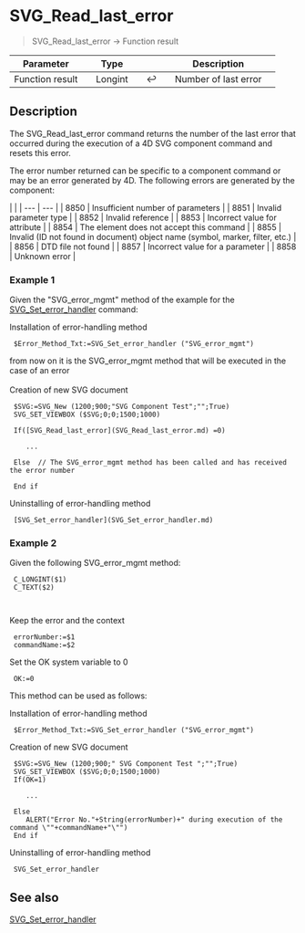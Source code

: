 <!-- Long Integer := SVG_Read_last_error-->
# SVG_Read_last_error

> SVG_Read_last_error -> Function result

| Parameter |     | Type |     |     |     | Description |     |
| --- | --- | --- | --- | --- | --- | --- | --- |
| Function result |     | Longint |     | ↩️ |     | Number of last error |     |

## Description

The SVG_Read_last_error command returns the number of the last error that occurred during the execution of a 4D SVG component command and resets this error.

The error number returned can be specific to a component command or may be an error generated by 4D. The following errors are generated by the component:

|     |
| --- | --- |
| 8850 | Insufficient number of parameters |
| 8851 | Invalid parameter type |
| 8852 | Invalid reference |
| 8853 | Incorrect value for attribute |
| 8854 | The element does not accept this command |
| 8855 | Invalid (ID not found in document) object name (symbol, marker, filter, etc.) |
| 8856 | DTD file not found |
| 8857 | Incorrect value for a parameter |
| 8858 | Unknown error |

### Example 1  

Given the "SVG_error_mgmt" method of the example for the [SVG_Set_error_handler](SVG_Set_error_handler.md)  command:


Installation of error-handling method  
```4d
 $Error_Method_Txt:=SVG_Set_error_handler ("SVG_error_mgmt")  
```
from now on it is the SVG_error_mgmt method that will be executed in the case of an error  
   
Creation of new SVG document  

```4d
 $SVG:=SVG_New (1200;900;"SVG Component Test";"";True)  
 SVG_SET_VIEWBOX ($SVG;0;0;1500;1000)  

 If([SVG_Read_last_error](SVG_Read_last_error.md) =0)  

    ...  

 Else  // The SVG_error_mgmt method has been called and has received the error number  

 End if  
```

Uninstalling of error-handling method  
```4d
 [SVG_Set_error_handler](SVG_Set_error_handler.md)
```
 
### Example 2  

Given the following SVG_error_mgmt method:  


```4d
 C_LONGINT($1)  
 C_TEXT($2)  
   
  
```

Keep the error and the context  

```4d
 errorNumber:=$1  
 commandName:=$2  

```
Set the OK system variable to 0  

```4d
 OK:=0
```

  
This method can be used as follows:  

 

 Installation of error-handling method  
```4d
 $Error_Method_Txt:=SVG_Set_error_handler ("SVG_error_mgmt")  
```
 Creation of new SVG document  

```4d
 $SVG:=SVG_New (1200;900;" SVG Component Test ";"";True)  
 SVG_SET_VIEWBOX ($SVG;0;0;1500;1000)  
 If(OK=1)  
   
    ...  
   
 Else  
    ALERT("Error No."+String(errorNumber)+" during execution of the command \""+commandName+"\"")  
 End if  
```

 Uninstalling of error-handling method 
```4d 
 SVG_Set_error_handler
```


  
  

## See also 

[SVG_Set_error_handler](SVG_Set_error_handler.md)
